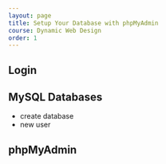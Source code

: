 ```yaml
---
layout: page
title: Setup Your Database with phpMyAdmin
course: Dynamic Web Design
order: 1
---
```



## Login

## MySQL Databases

- create database
- new user

## phpMyAdmin

##
